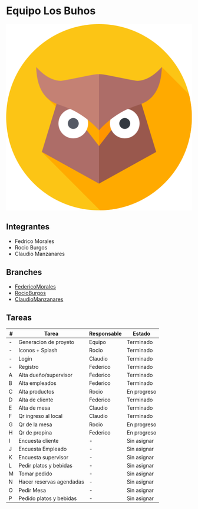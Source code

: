 
# Equipo Los Buhos
![alt text](https://github.com/9t96/2021_TP_PPS_Comanda_1_cuatri/blob/main/PPS_SegundoParcial_LosBuhos/src/assets/icon/favicon.png?raw=true)

## Integrantes

- Fedrico Morales
- Rocio Burgos
- Claudio Manzanares

## Branches
- [FedericoMorales]
- [RocioBurgos]
- [ClaudioManzanares]

## Tareas

| # | Tarea | Responsable | Estado |
| ------ | ------ | ------ | ------ |
| -  | Generacion de proyeto | Equipo |  Terminado
| - | Iconos + Splash | Rocio | Terminado
| - | Login | Claudio | Terminado
| - | Registro | Federico | Terminado
| A | Alta dueño/supervisor | Federico  | Terminado
| B | Alta empleados | Federico  | Terminado
| C | Alta productos | Rocio | En progreso
| D | Alta de cliente | Federico | Terminado
| E | Alta de mesa | Claudio | Terminado
| F | Qr ingreso al local | Claudio | Terminado
| G | Qr de la mesa | Rocio | En progreso 
| H | Qr de propina  | Federico | En progreso
| I | Encuesta cliente | - | Sin asignar
| J | Encuesta Empleado | - | Sin asignar
| K | Encuesta supervisor | - | Sin asignar
| L | Pedir platos y bebidas | - | Sin asignar
| M | Tomar pedido | - | Sin asignar
| N | Hacer reservas agendadas | - | Sin asignar
| O | Pedir Mesa | - | Sin asignar
| P | Pedido platos y bebidas | - | Sin asignar




   [FedericoMorales]: <https://github.com/9t96/2021_TP_PPS_Comanda_1_cuatri/tree/FedricoMorales>
   [RocioBurgos]: <https://github.com/9t96/2021_TP_PPS_Comanda_1_cuatri/tree/RocioBurgos>
   [ClaudioManzanares]: <https://github.com/9t96/2021_TP_PPS_Comanda_1_cuatri/tree/ClaudioManzanares>
   [ExcelFuncionalidades]: <https://docs.google.com/spreadsheets/d/1eib8pg_VLsjQhI-rmOUqwFTFTh7l0UNC2ZFk1T9XXJc/edit#gid=0>

